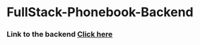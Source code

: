 # FullStack-Phonebook-Backend

### Link to the backend [Click here](https://radiant-plateau-45930.herokuapp.com/api/persons)
